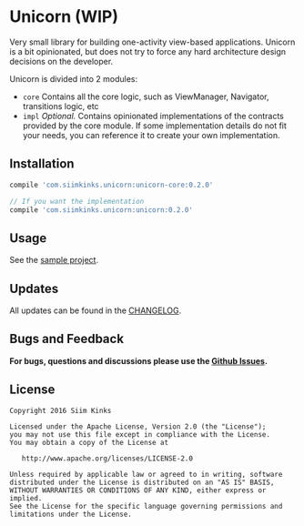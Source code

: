 Unicorn (WIP)
=====

Very small library for building one-activity view-based applications.
Unicorn is a bit opinionated, but does not try to force any hard architecture design decisions on the developer.

Unicorn is divided into 2 modules:

* `core` Contains all the core logic, such as ViewManager, Navigator, transitions logic, etc
* `impl` _Optional._ Contains opinionated implementations of the contracts provided by the core module. If some implementation details do not fit your needs, you can reference it to create your own implementation.

Installation
-------------

```groovy
compile 'com.siimkinks.unicorn:unicorn-core:0.2.0'

// If you want the implementation
compile 'com.siimkinks.unicorn:unicorn:0.2.0'
```
Usage
-------
See the [sample project](https://github.com/SiimKinks/unicorn/tree/master/sample).

Updates
------------

All updates can be found in the [CHANGELOG](CHANGELOG.md).

Bugs and Feedback
-----------------

**For bugs, questions and discussions please use the [Github Issues](https://github.com/SiimKinks/unicorn/issues).**

License
--------

    Copyright 2016 Siim Kinks

    Licensed under the Apache License, Version 2.0 (the "License");
    you may not use this file except in compliance with the License.
    You may obtain a copy of the License at

       http://www.apache.org/licenses/LICENSE-2.0

    Unless required by applicable law or agreed to in writing, software
    distributed under the License is distributed on an "AS IS" BASIS,
    WITHOUT WARRANTIES OR CONDITIONS OF ANY KIND, either express or implied.
    See the License for the specific language governing permissions and
    limitations under the License.